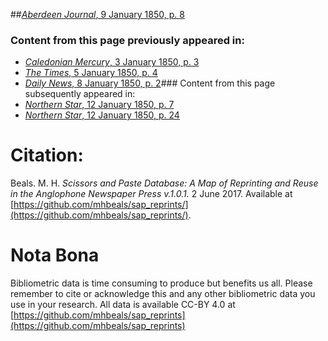 ##[*Aberdeen Journal*, 9 January 1850, p. 8](https://mhbeals.github.io/sap_html/Aberdeen-Journal/Aberdeen-Journal-9-January-1850-p-8)

### Content from this page previously appeared in:
+ [*Caledonian Mercury*, 3 January 1850, p. 3](https://mhbeals.github.io/sap_html/Caledonian-Mercury/Caledonian-Mercury-3-January-1850-p-3)
+ [*The Times*, 5 January 1850, p. 4](https://mhbeals.github.io/sap_html/The-Times/The-Times-5-January-1850-p-4)
+ [*Daily News*, 8 January 1850, p. 2](https://mhbeals.github.io/sap_html/Daily-News/Daily-News-8-January-1850-p-2)### Content from this page subsequently appeared in:
+ [*Northern Star*, 12 January 1850, p. 7](https://mhbeals.github.io/sap_html/Northern-Star/Northern-Star-12-January-1850-p-7)
+ [*Northern Star*, 12 January 1850, p. 24](https://mhbeals.github.io/sap_html/Northern-Star/Northern-Star-12-January-1850-p-24)
                    
# Citation: 

Beals. M. H. *Scissors and Paste Database: A Map of Reprinting and Reuse in the Anglophone Newspaper Press v.1.0.1.* 2 June 2017. Available at [https://github.com/mhbeals/sap_reprints/](https://github.com/mhbeals/sap_reprints/). 
                    
# Nota Bona

Bibliometric data is time consuming to produce but benefits us all. Please remember to cite or acknowledge this and any other bibliometric data you use in your research. All data is available CC-BY 4.0 at [https://github.com/mhbeals/sap_reprints](https://github.com/mhbeals/sap_reprints)